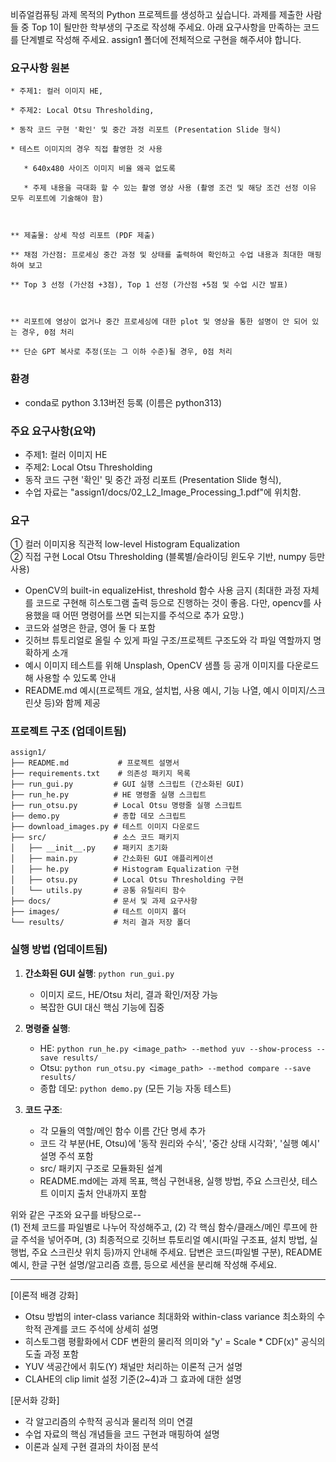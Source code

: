 비쥬얼컴퓨팅 과제 목적의 Python 프로젝트를 생성하고 싶습니다.
과제를 제출한 사람들 중 Top 1이 될만한 학부생의 구조로 작성해 주세요.
아래 요구사항을 만족하는 코드를 단계별로 작성해 주세요. assign1 폴더에 전체적으로 구현을 해주셔야 합니다.

### 요구사항 원본
```
* 주제1: 컬러 이미지 HE,

* 주제2: Local Otsu Thresholding,

* 동작 코드 구현 '확인' 및 중간 과정 리포트 (Presentation Slide 형식)

* 테스트 이미지의 경우 직접 촬영한 것 사용 

   * 640x480 사이즈 이미지 비율 왜곡 없도록

   * 주제 내용을 극대화 할 수 있는 촬영 영상 사용 (촬영 조건 및 해당 조건 선정 이유 모두 리포트에 기술해야 함)



** 제출물: 상세 작성 리포트 (PDF 제출)

** 채점 가산점: 프로세싱 중간 과정 및 상태를 출력하여 확인하고 수업 내용과 최대한 매핑하여 보고

** Top 3 선정 (가산점 +3점), Top 1 선정 (가산점 +5점 및 수업 시간 발표)



** 리포트에 영상이 없거나 중간 프로세싱에 대한 plot 및 영상을 통한 설명이 안 되어 있는 경우, 0점 처리

** 단순 GPT 복사로 추정(또는 그 이하 수준)될 경우, 0점 처리
```

### 환경
- conda로 python 3.13버전 등록 (이름은 python313)

### 주요 요구사항(요약)
- 주제1: 컬러 이미지 HE
- 주제2: Local Otsu Thresholding
- 동작 코드 구현 '확인' 및 중간 과정 리포트 (Presentation Slide 형식),
- 수업 자료는 "assign1/docs/02_L2_Image_Processing_1.pdf"에 위치함.

### 요구
① 컬러 이미지용 직관적 low-level Histogram Equalization  
② 직접 구현 Local Otsu Thresholding (블록별/슬라이딩 윈도우 기반, numpy 등만 사용)
- OpenCV의 built-in equalizeHist, threshold 함수 사용 금지 (최대한 과정 자체를 코드로 구현해 히스토그램 출력 등으로 진행하는 것이 좋음. 다만, opencv를 사용했을 때 어떤 명령어를 쓰면 되는지를 주석으로 추가 요망.)
- 코드와 설명은 한글, 영어 둘 다 포함
- 깃허브 튜토리얼로 올릴 수 있게 파일 구조/프로젝트 구조도와 각 파일 역할까지 명확하게 소개
- 예시 이미지 테스트를 위해 Unsplash, OpenCV 샘플 등 공개 이미지를 다운로드해 사용할 수 있도록 안내
- README.md 예시(프로젝트 개요, 설치법, 사용 예시, 기능 나열, 예시 이미지/스크린샷 등)와 함께 제공

### 프로젝트 구조 (업데이트됨)
```
assign1/
├── README.md           # 프로젝트 설명서
├── requirements.txt    # 의존성 패키지 목록
├── run_gui.py         # GUI 실행 스크립트 (간소화된 GUI)
├── run_he.py          # HE 명령줄 실행 스크립트
├── run_otsu.py        # Local Otsu 명령줄 실행 스크립트
├── demo.py            # 종합 데모 스크립트
├── download_images.py # 테스트 이미지 다운로드
├── src/               # 소스 코드 패키지
│   ├── __init__.py    # 패키지 초기화
│   ├── main.py        # 간소화된 GUI 애플리케이션
│   ├── he.py          # Histogram Equalization 구현
│   ├── otsu.py        # Local Otsu Thresholding 구현
│   └── utils.py       # 공통 유틸리티 함수
├── docs/              # 문서 및 과제 요구사항
├── images/            # 테스트 이미지 폴더
└── results/           # 처리 결과 저장 폴더
```

### 실행 방법 (업데이트됨)
1. **간소화된 GUI 실행**: `python run_gui.py`
   - 이미지 로드, HE/Otsu 처리, 결과 확인/저장 가능
   - 복잡한 GUI 대신 핵심 기능에 집중

2. **명령줄 실행**:
   - HE: `python run_he.py <image_path> --method yuv --show-process --save results/`
   - Otsu: `python run_otsu.py <image_path> --method compare --save results/`
   - 종합 데모: `python demo.py` (모든 기능 자동 테스트)

3. **코드 구조**:
   - 각 모듈의 역할/메인 함수 이름 간단 명세 추가
   - 코드 각 부분(HE, Otsu)에 '동작 원리와 수식', '중간 상태 시각화', '실행 예시' 설명 주석 포함
   - src/ 패키지 구조로 모듈화된 설계
   - README.md에는 과제 목표, 핵심 구현내용, 실행 방법, 주요 스크린샷, 테스트 이미지 출처 안내까지 포함

위와 같은 구조와 요구를 바탕으로--  
(1) 전체 코드를 파일별로 나누어 작성해주고,
(2) 각 핵심 함수/클래스/메인 루프에 한글 주석을 넣어주며,
(3) 최종적으로 깃허브 튜토리얼 예시(파일 구조표, 설치 방법, 실행법, 주요 스크린샷 위치 등)까지 안내해 주세요.
답변은 코드(파일별 구분), README 예시, 한글 구현 설명/알고리즘 흐름, 등으로 세션을 분리해 작성해 주세요.

---

[이론적 배경 강화]
- Otsu 방법의 inter-class variance 최대화와 within-class variance 최소화의 수학적 관계를 코드 주석에 상세히 설명
- 히스토그램 평활화에서 CDF 변환의 물리적 의미와 "y' = Scale * CDF(x)" 공식의 도출 과정 포함  
- YUV 색공간에서 휘도(Y) 채널만 처리하는 이론적 근거 설명
- CLAHE의 clip limit 설정 기준(2~4)과 그 효과에 대한 설명

[문서화 강화]
- 각 알고리즘의 수학적 공식과 물리적 의미 연결
- 수업 자료의 핵심 개념들을 코드 구현과 매핑하여 설명
- 이론과 실제 구현 결과의 차이점 분석